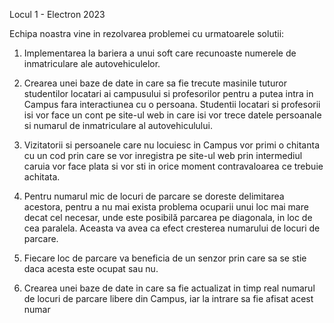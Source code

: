 Locul 1 - Electron 2023

Echipa noastra vine in rezolvarea problemei cu urmatoarele solutii:
1. Implementarea la bariera a unui soft care recunoaste numerele de inmatriculare ale 
autovehiculelor.

2. Crearea unei baze de date in care sa fie trecute masinile tuturor studentilor locatari ai campusului 
si profesorilor pentru a putea intra in Campus fara interactiunea cu o persoana. Studentii locatari si profesorii 
isi vor face un cont pe site-ul web in care isi vor trece datele persoanale si numarul de inmatriculare al 
autovehiculului.

3. Vizitatorii si persoanele care nu locuiesc in Campus vor primi o chitanta cu un cod prin care se vor 
inregistra pe site-ul web prin intermediul caruia vor face plata si vor sti in orice moment contravaloarea ce 
trebuie achitata.

4. Pentru numarul mic de locuri de parcare se doreste delimitarea acestora, pentru a nu mai exista
problema ocuparii unui loc mai mare decat cel necesar, unde este posibilă parcarea pe diagonala, in loc de 
cea paralela. Aceasta va avea ca efect cresterea numarului de locuri de parcare.

5. Fiecare loc de parcare va beneficia de un senzor prin care sa se stie daca acesta este ocupat sau nu.

6. Crearea unei baze de date in care sa fie actualizat in timp real numarul de locuri de parcare libere 
din Campus, iar la intrare sa fie afisat acest numar

